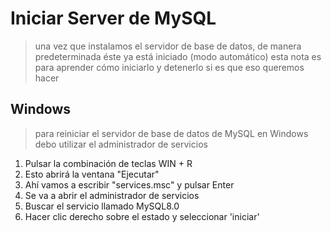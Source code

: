 # Iniciar Server de MySQL

> una vez que instalamos el servidor de base de datos, de manera predeterminada éste ya está iniciado (modo automático)
> esta nota es para aprender cómo iniciarlo y detenerlo si es que eso queremos hacer

## Windows

> para reiniciar el servidor de base de datos de MySQL en Windows debo utilizar el administrador de servicios

1. Pulsar la combinación de teclas WIN + R
2. Esto abrirá la ventana "Ejecutar"
3. Ahí vamos a escribir "services.msc" y pulsar Enter 
4. Se va a abrir el administrador de servicios
5. Buscar el servicio llamado MySQL8.0
6. Hacer clic derecho sobre el estado y seleccionar 'iniciar'

